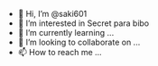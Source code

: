 - 👋 Hi, I’m @saki601
- 👀 I’m interested in Secret para bibo 
- 🌱 I’m currently learning ...
- 💞️ I’m looking to collaborate on ...
- 📫 How to reach me ...

<!---
saki601/saki601 is a ✨ special ✨ repository because its `README.md` (this file) appears on your GitHub profile.
You can click the Preview link to take a look at your changes.
--->
